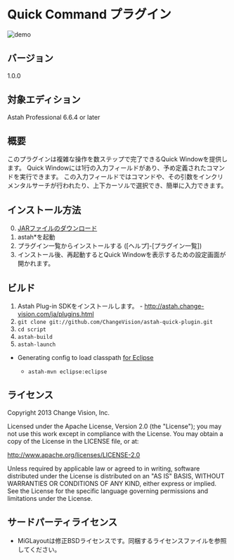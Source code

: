 Quick Command プラグイン
===============================

![demo](https://raw.github.com/ChangeVision/astah-quick-plugin/master/docs/images/demo.gif)

バージョン
----------------
1.0.0

対象エディション
----------------
Astah Professional 6.6.4 or later

概要
----------------
このプラグインは複雑な操作を数ステップで完了できるQuick Windowを提供します。
Quick Windowには1行の入力フィールドがあり、予め定義されたコマンドを実行できます。
この入力フィールドではコマンドや、その引数をインクリメンタルサーチが行われたり、上下カーソルで選択でき、簡単に入力できます。

インストール方法
----------------
0. [JARファイルのダウンロード](http://astah.change-vision.com/plugins/quick/1.0.0.html)
1. astah*を起動
2. プラグイン一覧からインストールする ([ヘルプ]-[プラグイン一覧])
3. インストール後、再起動するとQuick Windowを表示するための設定画面が開かれます。

ビルド
------------
1. Astah Plug-in SDKをインストールします。 - <http://astah.change-vision.com/ja/plugins.html>
2. `git clone git://github.com/ChangeVision/astah-quick-plugin.git`
3. `cd script`
4. `astah-build`
5. `astah-launch`

 * Generating config to load classpath [for Eclipse](http://astah.change-vision.com/ja/plugin-tutorial/helloworld.html#eclipse)

   * `astah-mvn eclipse:eclipse`

ライセンス
---------------
Copyright 2013 Change Vision, Inc.

Licensed under the Apache License, Version 2.0 (the "License");
you may not use this work except in compliance with the License.
You may obtain a copy of the License in the LICENSE file, or at:

   <http://www.apache.org/licenses/LICENSE-2.0>

Unless required by applicable law or agreed to in writing, software
distributed under the License is distributed on an "AS IS" BASIS,
WITHOUT WARRANTIES OR CONDITIONS OF ANY KIND, either express or implied.
See the License for the specific language governing permissions and
limitations under the License.

サードパーティライセンス
------------------------
 * MiGLayoutは修正BSDライセンスです。同梱するライセンスファイルを参照してください。
